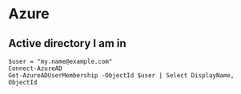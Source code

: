# Azure

## Active directory I am in
```
$user = "my.name@example.com"
Connect-AzureAD
Get-AzureADUserMembership -ObjectId $user | Select DisplayName, ObjectId
```
